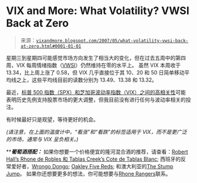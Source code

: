 <!--yml

category: 未分类

date: 2024-05-18 19:13:08

-->

# VIX and More: What Volatility? VWSI Back at Zero

> 来源：[`vixandmore.blogspot.com/2007/05/what-volatility-vwsi-back-at-zero.html#0001-01-01`](http://vixandmore.blogspot.com/2007/05/what-volatility-vwsi-back-at-zero.html#0001-01-01)

星期三到星期四可能感觉市场方向发生了相当大的变化，但在过去五周中的第四周，VIX 每周情绪指数（[VWSI](http://vixandmore.blogspot.com/search/label/VWSI)）仍然维持在零的水平上。 虽然 VIX 本周收于 13.34，比上周上涨了 0.58，但 VIX 几乎直接位于其 10、20 和 50 日简单移动平均线之上，这些平均线目前的读数分别为 13.49、13.38 和 13.32。

最近，[标普 500 指数（SPX）和芝加哥波动率指数（VIX）之间的高相关性](http://vixandmore.blogspot.com/2007/05/high-positive-correlation-between-vix.html)可能表明历史先例支持股票市场的更大调整，但我目前没有进行任何与波动率相关的投注。

有时候最好只是观望，等待更好的机会。

*(请注意，在上面的温度计中，“看涨”和“看跌”的标签适用于 VIX，而不是更广泛的市场，通常与 VIX 呈负相关。)*

*****葡萄酒搭配：*** 如果你想要一个价格便宜的隆河混合酒的推荐，请查看：[Robert Hall’s Rhone de Robles 和 Tablas Creek’s Cote de Tablas Blanc](http://vixandmore.blogspot.com/2007/04/vwsi-at-0and-to-drink.htmlhttp:/vixandmore.blogspot.com/2007/04/vwsi-at-0and-to-drink.html); 西班牙的反常爱好者，[Wrongo Dongo](http://vixandmore.blogspot.com/2007/04/vwsi-at-zero-again.html); [Oakley Five Reds](http://vixandmore.blogspot.com/2007/04/vwsi-is-flat-oakley-five-reds-isnt.htmlhttp:/www.clinecellars.com/store/index.cfm?fuseaction=productdetail&product_id=100); 和澳大利亚的[The Stump Jump](http://vixandmore.blogspot.com/2007/05/vwsi-at-zero-again-another-rhone-white.html)。 如果你还想要更多的想法，你可能想要与[Rhone Rangers](http://www.rhonerangers.org/)联系。
